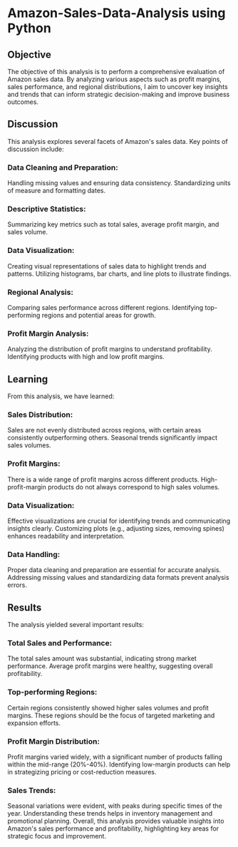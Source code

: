 # Amazon-Sales-Data-Analysis using Python

## Objective
The objective of this analysis is to perform a comprehensive evaluation of Amazon sales data. By analyzing various aspects such as profit margins, sales performance, and regional distributions, I aim to uncover key insights and trends that can inform strategic decision-making and improve business outcomes.


## Discussion
This analysis explores several facets of Amazon's sales data. Key points of discussion include:

### Data Cleaning and Preparation:
Handling missing values and ensuring data consistency.
Standardizing units of measure and formatting dates.

### Descriptive Statistics:
Summarizing key metrics such as total sales, average profit margin, and sales volume.

### Data Visualization:
Creating visual representations of sales data to highlight trends and patterns.
Utilizing histograms, bar charts, and line plots to illustrate findings.

### Regional Analysis:
Comparing sales performance across different regions.
Identifying top-performing regions and potential areas for growth.

### Profit Margin Analysis:
Analyzing the distribution of profit margins to understand profitability.
Identifying products with high and low profit margins.


## Learning
From this analysis, we have learned:

### Sales Distribution:
Sales are not evenly distributed across regions, with certain areas consistently outperforming others.
Seasonal trends significantly impact sales volumes.

### Profit Margins:
There is a wide range of profit margins across different products.
High-profit-margin products do not always correspond to high sales volumes.

### Data Visualization:
Effective visualizations are crucial for identifying trends and communicating insights clearly.
Customizing plots (e.g., adjusting sizes, removing spines) enhances readability and interpretation.

### Data Handling:
Proper data cleaning and preparation are essential for accurate analysis.
Addressing missing values and standardizing data formats prevent analysis errors.


## Results
The analysis yielded several important results:

### Total Sales and Performance:
The total sales amount was substantial, indicating strong market performance.
Average profit margins were healthy, suggesting overall profitability.

### Top-performing Regions:
Certain regions consistently showed higher sales volumes and profit margins.
These regions should be the focus of targeted marketing and expansion efforts.

### Profit Margin Distribution:
Profit margins varied widely, with a significant number of products falling within the mid-range (20%-40%).
Identifying low-margin products can help in strategizing pricing or cost-reduction measures.

### Sales Trends:
Seasonal variations were evident, with peaks during specific times of the year.
Understanding these trends helps in inventory management and promotional planning.
Overall, this analysis provides valuable insights into Amazon's sales performance and profitability, highlighting key areas for strategic focus and improvement.
